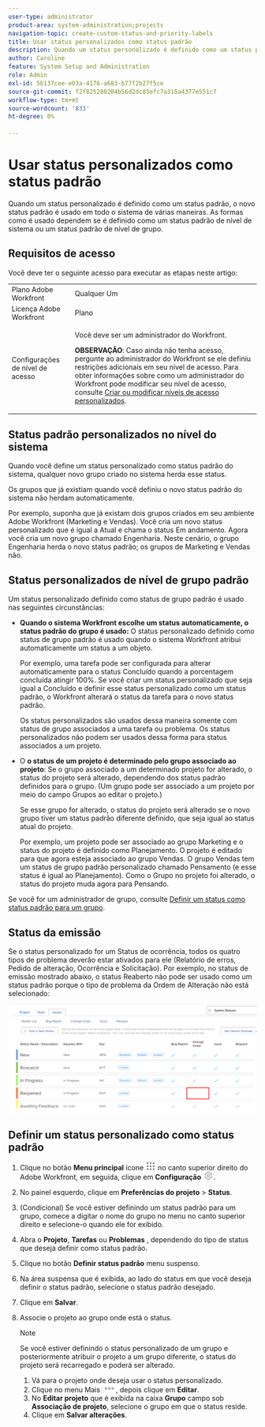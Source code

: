 ```yaml
---
user-type: administrator
product-area: system-administration;projects
navigation-topic: create-custom-status-and-priority-labels
title: Usar status personalizados como status padrão
description: Quando um status personalizado é definido como um status padrão, o novo status padrão é usado em todo o sistema de várias maneiras. As formas como é usado dependem se é definido como um status padrão de nível de sistema ou um status padrão de nível de grupo.
author: Caroline
feature: System Setup and Administration
role: Admin
exl-id: 5b137cee-e03a-4176-a683-b77f2b27f5ce
source-git-commit: f2f825280204b56d2dc85efc7a315a4377e551c7
workflow-type: tm+mt
source-wordcount: '833'
ht-degree: 0%

---
```


# Usar status personalizados como status padrão

Quando um status personalizado é definido como um status padrão, o novo status padrão é usado em todo o sistema de várias maneiras. As formas como é usado dependem se é definido como um status padrão de nível de sistema ou um status padrão de nível de grupo.

## Requisitos de acesso

Você deve ter o seguinte acesso para executar as etapas neste artigo:

<table style="table-layout:auto"> 
 <col> 
 <col> 
 <tbody> 
  <tr> 
   <td role="rowheader">Plano Adobe Workfront</td> 
   <td>Qualquer Um</td> 
  </tr> 
  <tr> 
   <td role="rowheader">Licença Adobe Workfront</td> 
   <td>Plano</td> 
  </tr> 
  <tr> 
   <td role="rowheader">Configurações de nível de acesso</td> 
   <td> <p>Você deve ser um administrador do Workfront.</p> <p><b>OBSERVAÇÃO</b>: Caso ainda não tenha acesso, pergunte ao administrador do Workfront se ele definiu restrições adicionais em seu nível de acesso. Para obter informações sobre como um administrador do Workfront pode modificar seu nível de acesso, consulte <a href="../../../administration-and-setup/add-users/configure-and-grant-access/create-modify-access-levels.md" class="MCXref xref">Criar ou modificar níveis de acesso personalizados</a>.</p> </td> 
  </tr> 
 </tbody> 
</table>

## Status padrão personalizados no nível do sistema

Quando você define um status personalizado como status padrão do sistema, qualquer novo grupo criado no sistema herda esse status.

Os grupos que já existiam quando você definiu o novo status padrão do sistema não herdam automaticamente.

Por exemplo, suponha que já existam dois grupos criados em seu ambiente Adobe Workfront (Marketing e Vendas). Você cria um novo status personalizado que é igual a Atual e chama o status Em andamento. Agora você cria um novo grupo chamado Engenharia. Neste cenário, o grupo Engenharia herda o novo status padrão; os grupos de Marketing e Vendas não.

## Status personalizados de nível de grupo padrão

Um status personalizado definido como status de grupo padrão é usado nas seguintes circunstâncias:

* **Quando o sistema Workfront escolhe um status automaticamente, o status padrão do grupo é usado:** O status personalizado definido como status de grupo padrão é usado quando o sistema Workfront atribui automaticamente um status a um objeto.

   Por exemplo, uma tarefa pode ser configurada para alterar automaticamente para o status Concluído quando a porcentagem concluída atingir 100%. Se você criar um status personalizado que seja igual a Concluído e definir esse status personalizado como um status padrão, o Workfront alterará o status da tarefa para o novo status padrão.

   Os status personalizados são usados dessa maneira somente com status de grupo associados a uma tarefa ou problema. Os status personalizados não podem ser usados dessa forma para status associados a um projeto.

* O **o status de um projeto é determinado pelo grupo associado ao projeto**: Se o grupo associado a um determinado projeto for alterado, o status do projeto será alterado, dependendo dos status padrão definidos para o grupo. (Um grupo pode ser associado a um projeto por meio do campo Grupos ao editar o projeto.)

   Se esse grupo for alterado, o status do projeto será alterado se o novo grupo tiver um status padrão diferente definido, que seja igual ao status atual do projeto.

   Por exemplo, um projeto pode ser associado ao grupo Marketing e o status do projeto é definido como Planejamento. O projeto é editado para que agora esteja associado ao grupo Vendas. O grupo Vendas tem um status de grupo padrão personalizado chamado Pensamento (e esse status é igual ao Planejamento). Como o Grupo no projeto foi alterado, o status do projeto muda agora para Pensando.

Se você for um administrador de grupo, consulte [Definir um status como status padrão para um grupo](/help/quicksilver/administration-and-setup/manage-groups/manage-group-statuses/use-custom-statuses-as-default-statuses-group.md).

## Status da emissão

Se o status personalizado for um Status de ocorrência, todos os quatro tipos de problema deverão estar ativados para ele (Relatório de erros, Pedido de alteração, Ocorrência e Solicitação). Por exemplo, no status de emissão mostrado abaixo, o status Reaberto não pode ser usado como um status padrão porque o tipo de problema da Ordem de Alteração não está selecionado:

![](assets/all-4-issue-types-enabled.png)

## Definir um status personalizado como status padrão

1. Clique no botão **Menu principal** ícone ![](assets/main-menu-icon.png) no canto superior direito do Adobe Workfront, em seguida, clique em **Configuração** ![](assets/gear-icon-settings.png).
1. No painel esquerdo, clique em **Preferências do projeto** > **Status**.
1. (Condicional) Se você estiver definindo um status padrão para um grupo, comece a digitar o nome do grupo no menu no canto superior direito e selecione-o quando ele for exibido.
1. Abra o **Projeto**, **Tarefas** ou **Problemas** , dependendo do tipo de status que deseja definir como status padrão.
1. Clique no botão **Definir status padrão** menu suspenso.
1. Na área suspensa que é exibida, ao lado do status em que você deseja definir o status padrão, selecione o status padrão desejado.
1. Clique em **Salvar**.
1. Associe o projeto ao grupo onde está o status.

   >[!NOTE]
   >
   >Se você estiver definindo o status personalizado de um grupo e posteriormente atribuir o projeto a um grupo diferente, o status do projeto será recarregado e poderá ser alterado.

   1. Vá para o projeto onde deseja usar o status personalizado.
   1. Clique no menu Mais ![](assets/more-icon.png), depois clique em **Editar**.
   1. No **Editar projeto** que é exibida na caixa **Grupo** campo sob **Associação de projeto**, selecione o grupo em que o status reside.
   1. Clique em **Salvar alterações**.

